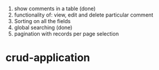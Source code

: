 <!-- features -->

1. show comments in a table (done)
2. functionality of:
   view, edit and delete particular comment
3. Sorting on all the fields
4. global searching (done)
5. pagination with records per page selection

# crud-application
